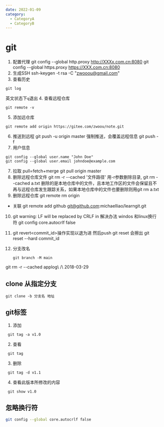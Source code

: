 ```yaml
---
date: 2022-01-09
category:
  - CategoryA
  - CategoryB
---
```


# git

1. 配置代理
git config --global http.proxy <http://XXXx.com.cn:8080>
git config --global https.proxy <https://XXX.com.cn:8080>
2. 生成SSH
ssh-keygen -t rsa -C "zwooou@gmail.com"
3. 查看历史

``` shell
git log
```

英文状态下`q`退出
4. 查看远程仓库

``` shell
git remote -v
```

5. 添加远仓库

```
git remote add origin https://gitee.com/zwoou/note.git
```

6. 推送到远程
git push -u origin master
强制推送，会覆盖远程信息
git push -f
7. 用户信息

```
git config --global user.name "John Doe"
git config --global user.email johndoe@example.com
```

7. 拉取 pull=fetch+merge
git pull origin master
8. 删除远程仓库文件
git rm -r --cached '文件路径'
用-r参数删除目录, git rm --cached a.txt 删除的是本地仓库中的文件，且本地工作区的文件会保留且不再与远程仓库发生跟踪关系，如果本地仓库中的文件也要删除则用git rm a.txt
9. 删除远程仓库
git remote rm origin

- 关联
git remote add github git@github.com:michaelliao/learngit.git

10. git warning: LF will be replaced by CRLF in 解决办法 windos 和linux换行符
git config core.autocrlf false
11. git revert<commit_id>操作实现以退为进
然后push
git reset 会擦出
git reset --hard commit_id

12. 分支改名

    ```shell
    git branch -M main
    ```

git rm -r --cached applog\ \/\ 2018-03-29

## clone 从指定分支

```
git clone -b 分支名 地址
```

## git标签

1. 添加

```
 git tag -a v1.0
```

2. 查看

```
 git tag
```

3. 删除

```
 git tag -d v1.1
```

4. 查看此版本所修改的内容

```
 git show v1.0
```

## 忽略换行符

```bash
git config --global core.autocrlf false
```
